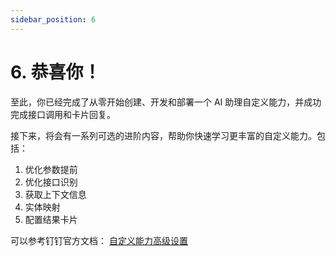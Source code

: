 ```yaml
---
sidebar_position: 6
---
```


# 6. 恭喜你！

至此，你已经完成了从零开始创建、开发和部署一个 AI 助理自定义能力，并成功完成接口调用和卡片回复。

接下来，将会有一系列可选的进阶内容，帮助你快速学习更丰富的自定义能力。包括：

1. 优化参数提前
2. 优化接口识别
3. 获取上下文信息
4. 实体映射
5. 配置结果卡片

可以参考钉钉官方文档： [自定义能力高级设置](https://open.dingtalk.com/document/ai-dev/actions-advanced-settings)